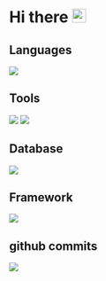 <h1>
  Hi there
  <img src="https://em-content.zobj.net/source/microsoft-teams/363/waving-hand_1f44b.png" width=25 />
</h1>

## Languages
<img src="https://skillicons.dev/icons?i=java,kotlin,dart,py,go,html,css,js,ts,c&perline=5&theme=light" />

## Tools
<img src="https://skillicons.dev/icons?i=idea,androidstudio,vscode,visualstudio,postman&theme=light" />
<img src="https://skillicons.dev/icons?i=git,github,gradle&theme=light" />

## Database
<img src="https://skillicons.dev/icons?i=mysql,sqlite,mongodb&theme=light" />

## Framework
<img src="https://skillicons.dev/icons?i=spring,flutter,react,svelte,bootstrap,flask,selenium&theme=light" />

## github commits
<img src="https://github-readme-activity-graph.vercel.app/graph?username=found-cake&theme=react" />
